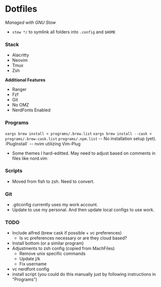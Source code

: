# Dotfiles

*Managed with GNU Stow*
- `stow */` to symlink all folders into `.config` and `$HOME`

### Stack
- Alacritty
- Neovim
- Tmux
- Zsh

**Additional Features**
- Ranger
- Fzf
- Git
- No OMZ
- NerdFonts Enabled

### Programs
`xargs brew install < programs/.brew.list`
`xargs brew install --cask < programs/.brew-cask.list`
`programs/.npm.list` -- No installation setup (yet).`
`:PlugInstall` -- nvim utilizing Vim-Plug
  - Some themes I hard-editted. May need to adjust
  based on comments in files like nord.vim

### Scripts
- Moved from fish to zsh. Need to convert.

### Git
- .gitconfig currently uses my work account.
- Update to use my personal. And then update local configs to use work.

### TODO
- Include alfred (brew cask if possible + vc preferences)
  - Is vc preferences necessary or are they cloud based?
- Install bottom (or a similar program)
- Adjustments to zsh config (copied from MachFiles)
  - Remove unix specific commands
  - Update j/k
  - Fix username
- vc nerdfont config
- install script (you could do this manually just by following instructions in "Programs")

